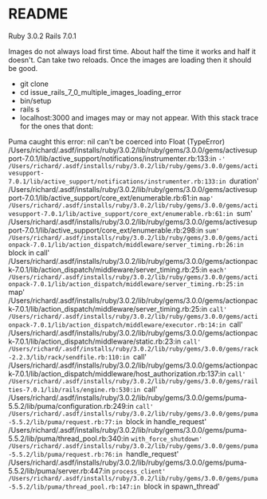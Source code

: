 # README

  Ruby 3.0.2
  Rails 7.0.1

Images do not always load first time. About half the time it works and half it doesn't.
Can take two reloads. Once the images are loading then it should be good.

 - git clone
 - cd issue_rails_7_0_multiple_images_loading_error
 -  bin/setup
 -  rails s
 -  localhost:3000 and images may or may not appear. With this stack trace for the ones that dont:

Puma caught this error: nil can't be coerced into Float (TypeError)
/Users/richard/.asdf/installs/ruby/3.0.2/lib/ruby/gems/3.0.0/gems/activesupport-7.0.1/lib/active_support/notifications/instrumenter.rb:133:in `-'
/Users/richard/.asdf/installs/ruby/3.0.2/lib/ruby/gems/3.0.0/gems/activesupport-7.0.1/lib/active_support/notifications/instrumenter.rb:133:in `duration'
/Users/richard/.asdf/installs/ruby/3.0.2/lib/ruby/gems/3.0.0/gems/activesupport-7.0.1/lib/active_support/core_ext/enumerable.rb:61:in `map'
/Users/richard/.asdf/installs/ruby/3.0.2/lib/ruby/gems/3.0.0/gems/activesupport-7.0.1/lib/active_support/core_ext/enumerable.rb:61:in `sum'
/Users/richard/.asdf/installs/ruby/3.0.2/lib/ruby/gems/3.0.0/gems/activesupport-7.0.1/lib/active_support/core_ext/enumerable.rb:298:in `sum'
/Users/richard/.asdf/installs/ruby/3.0.2/lib/ruby/gems/3.0.0/gems/actionpack-7.0.1/lib/action_dispatch/middleware/server_timing.rb:26:in `block in call'
/Users/richard/.asdf/installs/ruby/3.0.2/lib/ruby/gems/3.0.0/gems/actionpack-7.0.1/lib/action_dispatch/middleware/server_timing.rb:25:in `each'
/Users/richard/.asdf/installs/ruby/3.0.2/lib/ruby/gems/3.0.0/gems/actionpack-7.0.1/lib/action_dispatch/middleware/server_timing.rb:25:in `map'
/Users/richard/.asdf/installs/ruby/3.0.2/lib/ruby/gems/3.0.0/gems/actionpack-7.0.1/lib/action_dispatch/middleware/server_timing.rb:25:in `call'
/Users/richard/.asdf/installs/ruby/3.0.2/lib/ruby/gems/3.0.0/gems/actionpack-7.0.1/lib/action_dispatch/middleware/executor.rb:14:in `call'
/Users/richard/.asdf/installs/ruby/3.0.2/lib/ruby/gems/3.0.0/gems/actionpack-7.0.1/lib/action_dispatch/middleware/static.rb:23:in `call'
/Users/richard/.asdf/installs/ruby/3.0.2/lib/ruby/gems/3.0.0/gems/rack-2.2.3/lib/rack/sendfile.rb:110:in `call'
/Users/richard/.asdf/installs/ruby/3.0.2/lib/ruby/gems/3.0.0/gems/actionpack-7.0.1/lib/action_dispatch/middleware/host_authorization.rb:137:in `call'
/Users/richard/.asdf/installs/ruby/3.0.2/lib/ruby/gems/3.0.0/gems/railties-7.0.1/lib/rails/engine.rb:530:in `call'
/Users/richard/.asdf/installs/ruby/3.0.2/lib/ruby/gems/3.0.0/gems/puma-5.5.2/lib/puma/configuration.rb:249:in `call'
/Users/richard/.asdf/installs/ruby/3.0.2/lib/ruby/gems/3.0.0/gems/puma-5.5.2/lib/puma/request.rb:77:in `block in handle_request'
/Users/richard/.asdf/installs/ruby/3.0.2/lib/ruby/gems/3.0.0/gems/puma-5.5.2/lib/puma/thread_pool.rb:340:in `with_force_shutdown'
/Users/richard/.asdf/installs/ruby/3.0.2/lib/ruby/gems/3.0.0/gems/puma-5.5.2/lib/puma/request.rb:76:in `handle_request'
/Users/richard/.asdf/installs/ruby/3.0.2/lib/ruby/gems/3.0.0/gems/puma-5.5.2/lib/puma/server.rb:447:in `process_client'
/Users/richard/.asdf/installs/ruby/3.0.2/lib/ruby/gems/3.0.0/gems/puma-5.5.2/lib/puma/thread_pool.rb:147:in `block in spawn_thread'
